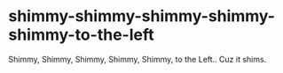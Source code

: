 # shimmy-shimmy-shimmy-shimmy-shimmy-to-the-left
Shimmy, Shimmy, Shimmy, Shimmy, Shimmy, to the Left.. Cuz it shims.
